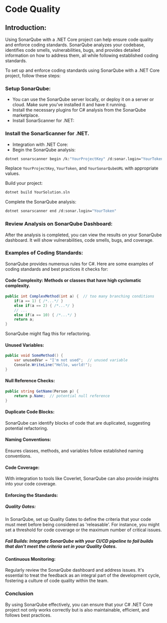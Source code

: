 # Code Quality

## Introduction:
Using SonarQube with a .NET Core project can help ensure code quality and enforce coding standards. SonarQube analyzes your codebase, identifies code smells, vulnerabilities, bugs, and provides detailed information on how to address them, all while following established coding standards.

To set up and enforce coding standards using SonarQube with a .NET Core project, follow these steps:

### Setup SonarQube:
- You can use the SonarQube server locally, or deploy it on a server or cloud. Make sure you've installed it and have it running.
- Install the necessary plugins for C# analysis from the SonarQube marketplace.
- Install SonarScanner for .NET:

### Install the SonarScanner for .NET.
- Integration with .NET Core:
- Begin the SonarQube analysis:

```bash
dotnet sonarscanner begin /k:"YourProjectKey" /d:sonar.login="YourToken" /d:sonar.host.url="YourSonarQubeURL"
```

Replace `YourProjectKey`, `YourToken`, and `YourSonarQubeURL` with appropriate values.

Build your project:

```bash
dotnet build YourSolution.sln
```

Complete the SonarQube analysis:
```bash
dotnet sonarscanner end /d:sonar.login="YourToken"
```

### Review Analysis on SonarQube Dashboard:
After the analysis is completed, you can view the results on your SonarQube dashboard. It will show vulnerabilities, code smells, bugs, and coverage.

### Examples of Coding Standards:

SonarQube provides numerous rules for C#. Here are some examples of coding standards and best practices it checks for:

#### Code Complexity: Methods or classes that have high cyclomatic complexity.

```csharp
public int ComplexMethod(int a) {  // too many branching conditions
    if(a == 1) { /*...*/ }
    else if(a == 2) { /*...*/ }
    // ...
    else if(a == 10) { /*...*/ }
    return a;
}
```
SonarQube might flag this for refactoring.

#### Unused Variables:

```csharp
public void SomeMethod() {
    var unusedVar = "I'm not used";  // unused variable
    Console.WriteLine("Hello, world!");
}
```

#### Null Reference Checks:

```csharp
public string GetName(Person p) {
    return p.Name;  // potential null reference
}
```

#### Duplicate Code Blocks:
SonarQube can identify blocks of code that are duplicated, suggesting potential refactoring.

#### Naming Conventions: 
Ensures classes, methods, and variables follow established naming conventions.

#### Code Coverage: 
With integration to tools like Coverlet, SonarQube can also provide insights into your code coverage.

#### Enforcing the Standards:

##### Quality Gates:
In SonarQube, set up Quality Gates to define the criteria that your code must meet before being considered as 'releasable'. For instance, you might set a threshold for code coverage or the maximum number of critical issues.
##### Fail Builds: Integrate SonarQube with your CI/CD pipeline to fail builds that don't meet the criteria set in your Quality Gates.

#### Continuous Monitoring:
Regularly review the SonarQube dashboard and address issues. It's essential to treat the feedback as an integral part of the development cycle, fostering a culture of code quality within the team.

### Conclusion
By using SonarQube effectively, you can ensure that your C# .NET Core project not only works correctly but is also maintainable, efficient, and follows best practices.